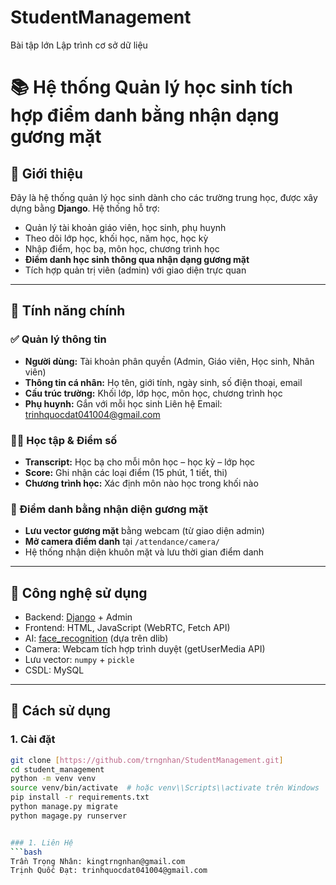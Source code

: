 # StudentManagement
Bài tập lớn Lập trình cơ sở dữ liệu
# 📚 Hệ thống Quản lý học sinh tích hợp điểm danh bằng nhận dạng gương mặt

## 🧠 Giới thiệu

Đây là hệ thống quản lý học sinh dành cho các trường trung học, được xây dựng bằng **Django**. Hệ thống hỗ trợ:

- Quản lý tài khoản giáo viên, học sinh, phụ huynh
- Theo dõi lớp học, khối học, năm học, học kỳ
- Nhập điểm, học bạ, môn học, chương trình học
- **Điểm danh học sinh thông qua nhận dạng gương mặt**
- Tích hợp quản trị viên (admin) với giao diện trực quan

---

## 🎯 Tính năng chính

### ✅ Quản lý thông tin

- **Người dùng:** Tài khoản phân quyền (Admin, Giáo viên, Học sinh, Nhân viên)
- **Thông tin cá nhân:** Họ tên, giới tính, ngày sinh, số điện thoại, email
- **Cấu trúc trường:** Khối lớp, lớp học, môn học, chương trình học
- **Phụ huynh:** Gắn với mỗi học sinh
Liên hệ Email: 
trinhquocdat041004@gmail.com


### 🧑‍🏫 Học tập & Điểm số

- **Transcript:** Học bạ cho mỗi môn học – học kỳ – lớp học
- **Score:** Ghi nhận các loại điểm (15 phút, 1 tiết, thi)
- **Chương trình học:** Xác định môn nào học trong khối nào

### 🎥 Điểm danh bằng nhận diện gương mặt

- **Lưu vector gương mặt** bằng webcam (từ giao diện admin)
- **Mở camera điểm danh** tại `/attendance/camera/`
- Hệ thống nhận diện khuôn mặt và lưu thời gian điểm danh

---

## 🔧 Công nghệ sử dụng

- Backend: [Django](https://www.djangoproject.com/) + Admin
- Frontend: HTML, JavaScript (WebRTC, Fetch API)
- AI: [face_recognition](https://github.com/ageitgey/face_recognition) (dựa trên dlib)
- Camera: Webcam tích hợp trình duyệt (getUserMedia API)
- Lưu vector: `numpy` + `pickle`
- CSDL: MySQL

---

## 🚀 Cách sử dụng

### 1. Cài đặt

```bash
git clone [https://github.com/trngnhan/StudentManagement.git]
cd student_management
python -m venv venv
source venv/bin/activate  # hoặc venv\\Scripts\\activate trên Windows
pip install -r requirements.txt
python manage.py migrate
python magage.py runserver


### 1. Liên Hệ
```bash
Trần Trọng Nhân: kingtrngnhan@gmail.com
Trịnh Quốc Đạt: trinhquocdat041004@gmail.com
